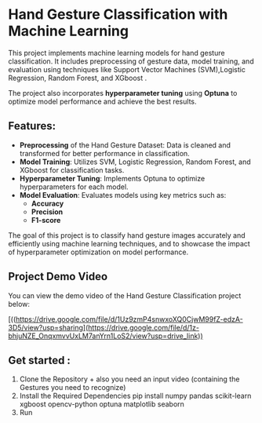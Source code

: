 # Hand Gesture Classification with Machine Learning

This project implements machine learning models for hand gesture classification. It includes preprocessing of gesture data, model training, and evaluation using techniques like Support Vector Machines (SVM),Logistic Regression, Random Forest, and XGboost .

The project also incorporates **hyperparameter tuning** using **Optuna** to optimize model performance and achieve the best results.

## Features:
- **Preprocessing** of the Hand Gesture Dataset: Data is cleaned and transformed for better performance in classification.
- **Model Training**: Utilizes SVM, Logistic Regression, Random Forest, and XGboost for classification tasks.
- **Hyperparameter Tuning**: Implements Optuna to optimize hyperparameters for each model.
- **Model Evaluation**: Evaluates models using key metrics such as:
  - **Accuracy**
  - **Precision**
  - **F1-score**

The goal of this project is to classify hand gesture images accurately and efficiently using machine learning techniques, and to showcase the impact of hyperparameter optimization on model performance.

## Project Demo Video

You can view the demo video of the Hand Gesture Classification project below:

[((https://drive.google.com/file/d/1Uz9zmP4snwxoXQ0CjwM99fZ-edzA-3D5/view?usp=sharing](https://drive.google.com/file/d/1z-bhjuNZE_OnqxmvvUxLM7anYrn1LoS2/view?usp=drive_link))

## Get started :
1. Clone the Repository + also you need an input video (containing the Gestures you need to recognize)
2. Install the Required Dependencies
pip install numpy pandas scikit-learn xgboost opencv-python optuna matplotlib seaborn
3. Run
